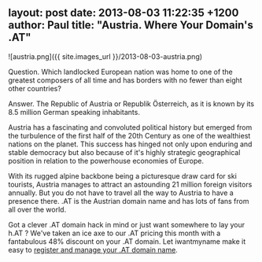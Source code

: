 layout: post
date: 2013-08-03 11:22:35 +1200
author: Paul
title: "Austria. Where Your Domain's .AT"
----

<!-- excerpt -->

![austria.png]({{ site.images_url }}/2013-08-03-austria.png)

Question. Which landlocked European nation was home to one of the greatest composers of all time and has borders with no fewer than eight other countries? 

<!-- /excerpt -->

Answer. The Republic of Austria or Republik Österreich, as it is known by its 8.5 million German speaking inhabitants.

Austria has a fascinating and convoluted political history but emerged from the turbulence of the first half of the 20th Century as one of the wealthiest nations on the planet. This success has hinged not only upon enduring and stable democracy but also because of it's highly strategic geographical position in relation to the powerhouse economies of Europe.

With its rugged alpine backbone being a picturesque draw card for ski tourists, Austria manages to attract an astounding 21 million foreign visitors annually. But you do not have to travel all the way to Austria to have a presence there. .AT is the Austrian domain name and has lots of fans from all over the world.

Got a clever .AT domain hack in mind or just want somewhere to lay your h.AT ? We've taken an ice axe to our .AT pricing this month with a fantabulous 48% discount on your .AT domain. Let iwantmyname make it easy to [register and manage your .AT domain name](https://iwantmyname.com/domains/at-austrian-domain-name-registration-for-austria).
